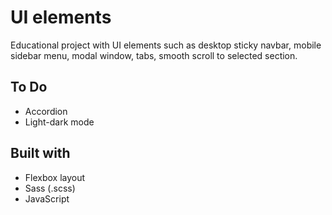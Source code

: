 # UI elements
Educational project with UI elements such as desktop sticky navbar, mobile sidebar menu, modal window, tabs, smooth scroll to selected section. 


## To Do
- Accordion
- Light-dark mode

## Built with
- Flexbox layout
- Sass (.scss)
- JavaScript
